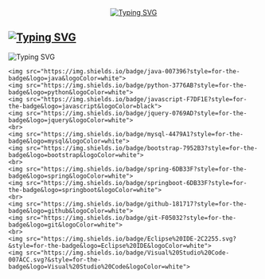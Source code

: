 <!-- <a href="https://github.com/seinShin"><img src="https://hits.seeyoufarm.com/api/count/incr/badge.svg?url=https://github.com/seinShin%2Fseondal&count_bg=%23000000&title_bg=%23000000&icon=github.svg&icon_color=%23E7E7E7&title=GitHub&edge_flat=false)"/></a> -->


<!--## CONTACT ME :blush:
[![Tistory Badge](https://img.shields.io/badge/Tech%20Blog-555263?style=flat&logoColor=white)](https://bboddorong.tistory.com/)
[![Gmail Badge](https://img.shields.io/badge/Gmail-d14836?style=flat-square&logo=Gmail&logoColor=white&link=mailto:tlstpdls13@gmail.com)](mailto:tlstpdls13@gmail.com)
[![Naver Badge](https://img.shields.io/badge/Naver-03C75A?style=flat-square&logo=Naver&logoColor=white&link=mailto:tpdls80@naver.com)](mailto:tpdls80@naver.com)-->

<!-- ## STATS
[![Solved.ac Profile](http://mazassumnida.wtf/api/v2/generate_badge?boj=tpdls80)](https://solved.ac/tpdls80/) -->
<!-- [![Top Langs](https://github-readme-stats.vercel.app/api/top-langs/?username=seinShin&layout=compact&show_icons=true&theme=tokyonight)](https://github.com/anuraghazra/github-readme-stats) -->
<!-- <img src="http://mazandi.herokuapp.com/api?handle=tpdls80&theme=warm"/> -->

<div align = center>
         <a href="https://git.io/typing-svg"><img src="https://readme-typing-svg.demolab.com?font=Edu+QLD+Beginner&weight=500&size=23&pause=999&color=EAB6F7&background=FFFEFB00&center=true&random=false&width=444&height=150&lines=Backend+Developer%2C+Sein's+Github." alt="Typing SVG" /></a>
</div>


<a href="https://git.io/typing-svg"><img src="https://readme-typing-svg.demolab.com?font=Edu+QLD+Beginner&weight=500&size=24&pause=1000&color=EAB6F7&height=50&repeat=false&random=false&width=435&lines=Stacks" alt="Typing SVG" /></a>
-----------------------------

 <img src="https://readme-typing-svg.demolab.com?font=Edu+QLD+Beginner&weight=500&size=20&pause=1000&color=ffeaed&height=50&repeat=false&random=false&width=435&lines=Languages" alt="Typing SVG" />

    <img src="https://img.shields.io/badge/java-007396?style=for-the-badge&logo=java&logoColor=white"> 
    <img src="https://img.shields.io/badge/python-3776AB?style=for-the-badge&logo=python&logoColor=white"> 
    <img src="https://img.shields.io/badge/javascript-F7DF1E?style=for-the-badge&logo=javascript&logoColor=black"> 
    <img src="https://img.shields.io/badge/jquery-0769AD?style=for-the-badge&logo=jquery&logoColor=white">
    <br>
    <img src="https://img.shields.io/badge/mysql-4479A1?style=for-the-badge&logo=mysql&logoColor=white"> 
    <img src="https://img.shields.io/badge/bootstrap-7952B3?style=for-the-badge&logo=bootstrap&logoColor=white">
    <br>
    <img src="https://img.shields.io/badge/spring-6DB33F?style=for-the-badge&logo=spring&logoColor=white"> 
    <img src="https://img.shields.io/badge/springboot-6DB33F?style=for-the-badge&logo=springboot&logoColor=white">
    <br>
    <img src="https://img.shields.io/badge/github-181717?style=for-the-badge&logo=github&logoColor=white">
    <img src="https://img.shields.io/badge/git-F05032?style=for-the-badge&logo=git&logoColor=white">
    <br>
    <img src="https://img.shields.io/badge/Eclipse%20IDE-2C2255.svg?&style=for-the-badge&logo=Eclipse%20IDE&logoColor=white">
    <img src="https://img.shields.io/badge/Visual%20Studio%20Code-007ACC.svg?&style=for-the-badge&logo=Visual%20Studio%20Code&logoColor=white">



<!--
**seinShin/seinShin** is a ✨ _special_ ✨ repository because its `README.md` (this file) appears on your GitHub profile.

Here are some ideas to get you started:

- 🔭 I’m currently working on ...
- 🌱 I’m currently learning ...
- 👯 I’m looking to collaborate on ...
- 🤔 I’m looking for help with ...
- 💬 Ask me about ...
- 📫 How to reach me: ...
- 😄 Pronouns: ...
- ⚡ Fun fact: ...
-->
  

